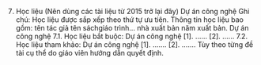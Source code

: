 7. Học liệu (Nên dùng các tài liệu từ 2015 trở lại đây) Dự án công nghệ
Ghi chú: Học liệu được sắp xếp theo thứ tự ưu tiên. Thông tin học liệu bao gồm: tên tác giả tên sáchgiáo trình... nhà xuất bản năm xuất bản. Dự án công nghệ
7.1. Học liệu bắt buộc: Dự án công nghệ \[1\]. ...\...
\[2\]. ...\...
7.2. Học liệu tham khảo: Dự án công nghệ \[1\]. ...\....
\[2\]. ...\....
Tùy theo từng đề tài cụ thể do giáo viên hướng dẫn quyết định.
